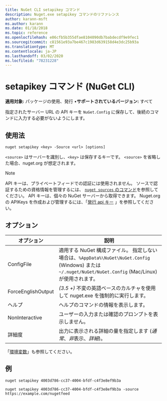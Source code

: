 ```yaml
---
title: NuGet CLI setapikey コマンド
description: Nuget.exe setapikey コマンドのリファレンス
author: karann-msft
ms.author: karann
ms.date: 01/18/2018
ms.topic: reference
ms.openlocfilehash: e06cfb5b355dfae8104090db7babdecdf9e9fec1
ms.sourcegitcommit: c81561e93a7be467c1983d639158d4e3dc25b93a
ms.translationtype: MT
ms.contentlocale: ja-JP
ms.lasthandoff: 03/02/2020
ms.locfileid: "78231228"
---
```

# <a name="setapikey-command-nuget-cli"></a>setapikey コマンド (NuGet CLI)

**適用対象:** パッケージの使用、発行 &bullet;**サポートされているバージョン:** すべて

指定されたサーバー URL の API キーを `NuGet.Config` に保存して、後続のコマンドに入力する必要がないようにします。

## <a name="usage"></a>使用法

```cli
nuget setapikey <key> -Source <url> [options]
```

`<source>` はサーバーを識別し、`<key>` は保存するキーです。 `<source>` を省略した場合、nuget.org が想定されます。 

> [!NOTE]
> API キーは、プライベートフィードでの認証には使用されません。 ソースで認証するための資格情報を管理するには、 [`nuget sources` のコマンド](../cli-reference/cli-ref-sources.md)を参照してください。
> API キーは、個々の NuGet サーバーから取得できます。 Nuget.org の APIKeys を作成および管理するには、「[発行 api キー](../../quickstart/includes/publish-api-key.md) 」を参照してください。

## <a name="options"></a>オプション

| オプション | 説明 |
| --- | --- |
| ConfigFile | 適用する NuGet 構成ファイル。 指定しない場合は、`%AppData%\NuGet\NuGet.Config` (Windows) または `~/.nuget/NuGet/NuGet.Config` (Mac/Linux) が使用されます。|
| ForceEnglishOutput | *(3.5 +)* 不変の英語ベースのカルチャを使用して nuget.exe を強制的に実行します。 |
| ヘルプ | ヘルプのコマンドの情報を表示します。 |
| NonInteractive | ユーザーの入力または確認のプロンプトを表示しません。 |
| 詳細度 | 出力に表示される詳細の量を指定します (*通常*、*非*表示、*詳細*)。 |

「[環境変数](cli-ref-environment-variables.md)」も参照してください。

## <a name="examples"></a>例

```cli
nuget setapikey 4003d786-cc37-4004-bfdf-c4f3e8ef9b3a

nuget setapikey 4003d786-cc37-4004-bfdf-c4f3e8ef9b3a -source https://example.com/nugetfeed
```
